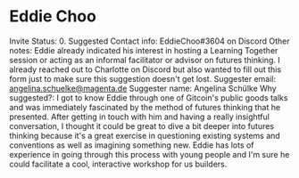 # Eddie Choo

Invite Status: 0. Suggested
Contact info: EddieChoo#3604 on Discord
Other notes: Eddie already indicated his interest in hosting a Learning Together session or acting as an informal facilitator or advisor on futures thinking. 
I already reached out to Charlotte on Discord but also wanted to fill out this form just to make sure this suggestion doesn't get lost. 
Suggester email: angelina.schuelke@magenta.de
Suggester name: Angelina Schülke 
Why suggested?: I got to know Eddie through one of Gitcoin's public goods talks and was immediately fascinated by the method of futures thinking that he presented. After getting in touch with him and having a really insightful conversation, I thought it could be great to dive a bit deeper into futures thinking because it's a great exercise in questioning existing systems and conventions as well as imagining something new. Eddie has lots of experience in going through this process with young people and I'm sure he could facilitate a cool, interactive workshop for us builders.